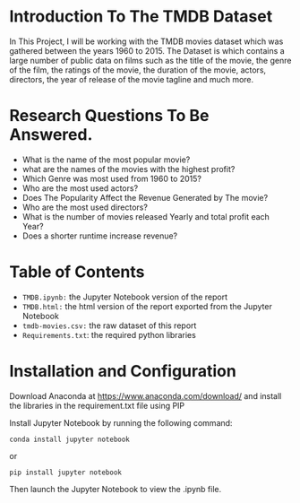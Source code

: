 # Introduction To The TMDB Dataset
In This Project, I will be working with the TMDB movies dataset which was gathered between the years 1960 to 2015. The Dataset is which contains a large number of public data on films such as the title of the movie, the genre of the film, the ratings of the movie, the duration of the movie, actors, directors, the year of release of the movie tagline and much more.

# Research Questions To Be Answered.
- What is the name of the most popular movie?
- what are the names of the movies with the highest profit?
- Which Genre was most used from 1960 to 2015?
- Who are the most used actors?
- Does The Popularity Affect the Revenue Generated by The movie?
- Who are the most used directors?
- What is the number of movies released Yearly and total profit each Year?
- Does a shorter runtime increase revenue?

# Table of Contents
- `TMDB.ipynb:` the Jupyter Notebook version of the report
- `TMDB.html:` the html version of the report exported from the Jupyter Notebook
- `tmdb-movies.csv:` the raw dataset of this report
- `Requirements.txt`: the required python libraries

# Installation and Configuration
Download Anaconda at https://www.anaconda.com/download/ and install the libraries in the requirement.txt file using PIP

Install Jupyter Notebook by running the following command:
```
conda install jupyter notebook
```
or
```
pip install jupyter notebook
```

Then launch the Jupyter Notebook to view the .ipynb file.
